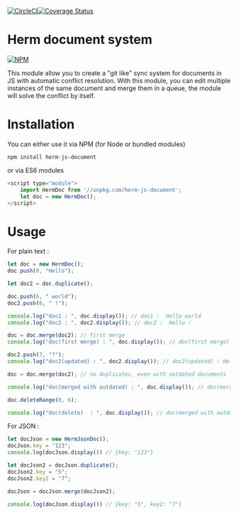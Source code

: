 
[![CircleCI](https://circleci.com/gh/azukaar/herm-js/tree/master.svg?style=svg)](https://circleci.com/gh/azukaar/herm-js/tree/master)[![Coverage Status](https://coveralls.io/repos/github/azukaar/herm-js/badge.svg?branch=master)](https://coveralls.io/github/azukaar/herm-js?branch=master)

# Herm document system

[![NPM](https://nodei.co/npm/herm-js-document.png)](https://npmjs.org/package/herm-js-document)

This module allow you to create a "git like" sync system for documents in JS with automatic conflict resolution. With this module, you can edit multiple instances of the same document and merge them in a queue, the module will solve the conflict by itself.

# Installation

You can either use it via NPM (for Node or bundled modules)

```
npm install herm-js-document
```

or via ES6 modules

```js
<script type="module">
    import HermDoc from '//unpkg.com/herm-js-document';
    let doc = new HermDoc();
</script>
```

# Usage

For plain text :

```js
let doc = new HermDoc();
doc.push(0, "Hello");

let doc2 = doc.duplicate();

doc.push(6, " world");
doc2.push(6, " !");

console.log("doc1 : ", doc.display()); // doc1 :  Hello world
console.log("doc2 : ", doc2.display()); // doc2 :  Hello !

doc = doc.merge(doc2); // first merge 
console.log("doc(first merge) : ", doc.display()); // doc(first merge) :  Hello world !

doc2.push(7, "?");
console.log("doc2(updated) : ", doc2.display()); // doc2(updated) : Hello ?!

doc = doc.merge(doc2); // no duplicates, even with outdated documents

console.log("doc(merged with outdated) : ", doc.display()); // doc(merged with outdated) :  Hello world ?!

doc.deleteRange(0, 6);

console.log("doc(delete)  : ", doc.display()); // doc(merged with outdated) : world ?!
```

For JSON : 

```js
let docJson = new HermJsonDoc();
docJson.key = "123";
console.log(docJson.display()) // {key: "123"}

let docJson2 = docJson.duplicate();
docJson2.key = "5";
docJson2.key2 = "7";

docJson = docJson.merge(docJson2);

console.log(docJson.display()) // {key: "5", key2: "7"}
```